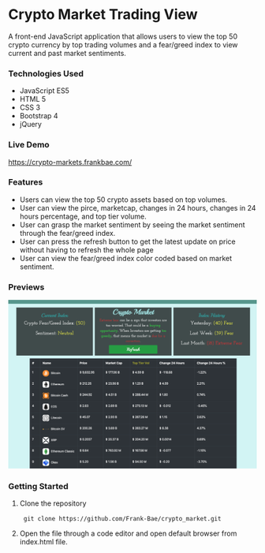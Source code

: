 # Crypto Market Trading View

A front-end JavaScript application that allows users to view the top 50 crypto currency by top trading volumes and a fear/greed index to view current and past market sentiments.

### Technologies Used
- JavaScript ES5
- HTML 5
- CSS 3
- Bootstrap 4
- jQuery


### Live Demo

https://crypto-markets.frankbae.com/

### Features
- Users can view the top 50 crypto assets based on top volumes.
- User can view the pirce, marketcap, changes in 24 hours, changes in 24 hours percentage, and top tier volume.
- User can grasp the market sentiment by seeing the market sentiment through the fear/greed index.
- User can press the refresh button to get the latest update on price without having to refresh the whole page
- User can view the fear/greed index color coded based on market sentiment.


### Previews

![](./screenshot/Screenshot.png)

### Getting Started
1. Clone the repository

        git clone https://github.com/Frank-Bae/crypto_market.git

2. Open the file through a code editor and open default browser from index.html file.
